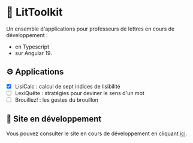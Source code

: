 # 📖 LitToolkit

Un ensemble d'applications pour professeurs de lettres en cours de développement :
- en Typescript
- sur Angular 19.

## ⚙️ Applications 

- [x] LisiCalc : calcul de sept indices de lisibilité
- [ ] LexiQuête : stratégies pour deviner le sens d'un mot
- [ ] Brouillez! : les gestes du brouillon

## 🚧 Site en développement

Vous pouvez consulter le site en cours de développement en cliquant [ici](https://filkat34.github.io/LitToolkit/).
